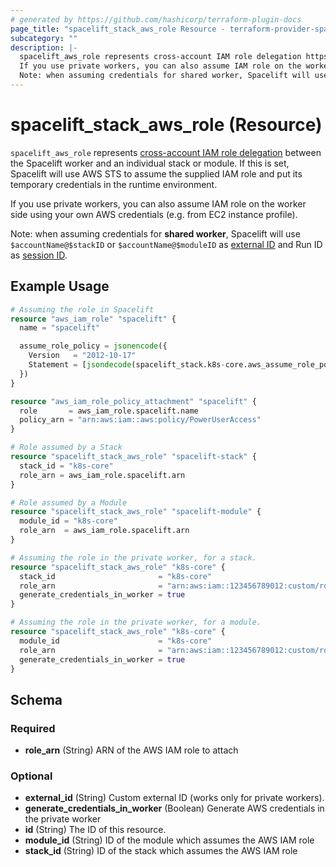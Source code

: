 ```yaml
---
# generated by https://github.com/hashicorp/terraform-plugin-docs
page_title: "spacelift_stack_aws_role Resource - terraform-provider-spacelift"
subcategory: ""
description: |-
  spacelift_aws_role represents cross-account IAM role delegation https://docs.aws.amazon.com/IAM/latest/UserGuide/tutorial_cross-account-with-roles.html between the Spacelift worker and an individual stack or module. If this is set, Spacelift will use AWS STS to assume the supplied IAM role and put its temporary credentials in the runtime environment.
  If you use private workers, you can also assume IAM role on the worker side using your own AWS credentials (e.g. from EC2 instance profile).
  Note: when assuming credentials for shared worker, Spacelift will use $accountName@$stackID or $accountName@$moduleID as external ID https://docs.aws.amazon.com/IAM/latest/UserGuide/id_roles_create_for-user_externalid.html and Run ID as session ID https://docs.aws.amazon.com/STS/latest/APIReference/API_AssumeRole.
---
```


# spacelift_stack_aws_role (Resource)

`spacelift_aws_role` represents [cross-account IAM role delegation](https://docs.aws.amazon.com/IAM/latest/UserGuide/tutorial_cross-account-with-roles.html) between the Spacelift worker and an individual stack or module. If this is set, Spacelift will use AWS STS to assume the supplied IAM role and put its temporary credentials in the runtime environment.

If you use private workers, you can also assume IAM role on the worker side using your own AWS credentials (e.g. from EC2 instance profile).

Note: when assuming credentials for **shared worker**, Spacelift will use `$accountName@$stackID` or `$accountName@$moduleID` as [external ID](https://docs.aws.amazon.com/IAM/latest/UserGuide/id_roles_create_for-user_externalid.html) and Run ID as [session ID](https://docs.aws.amazon.com/STS/latest/APIReference/API_AssumeRole).

## Example Usage

```terraform
# Assuming the role in Spacelift
resource "aws_iam_role" "spacelift" {
  name = "spacelift"

  assume_role_policy = jsonencode({
    Version   = "2012-10-17"
    Statement = [jsondecode(spacelift_stack.k8s-core.aws_assume_role_policy_statement)]
  })
}

resource "aws_iam_role_policy_attachment" "spacelift" {
  role       = aws_iam_role.spacelift.name
  policy_arn = "arn:aws:iam::aws:policy/PowerUserAccess"
}

# Role assumed by a Stack
resource "spacelift_stack_aws_role" "spacelift-stack" {
  stack_id = "k8s-core"
  role_arn = aws_iam_role.spacelift.arn
}

# Role assumed by a Module
resource "spacelift_stack_aws_role" "spacelift-module" {
  module_id = "k8s-core"
  role_arn  = aws_iam_role.spacelift.arn
}

# Assuming the role in the private worker, for a stack.
resource "spacelift_stack_aws_role" "k8s-core" {
  stack_id                       = "k8s-core"
  role_arn                       = "arn:aws:iam::123456789012:custom/role"
  generate_credentials_in_worker = true
}

# Assuming the role in the private worker, for a module.
resource "spacelift_stack_aws_role" "k8s-core" {
  module_id                      = "k8s-core"
  role_arn                       = "arn:aws:iam::123456789012:custom/role"
  generate_credentials_in_worker = true
}
```

<!-- schema generated by tfplugindocs -->
## Schema

### Required

- **role_arn** (String) ARN of the AWS IAM role to attach

### Optional

- **external_id** (String) Custom external ID (works only for private workers).
- **generate_credentials_in_worker** (Boolean) Generate AWS credentials in the private worker
- **id** (String) The ID of this resource.
- **module_id** (String) ID of the module which assumes the AWS IAM role
- **stack_id** (String) ID of the stack which assumes the AWS IAM role


